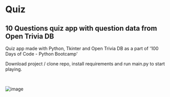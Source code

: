 # Quiz
## 10 Questions quiz app with question data from Open Trivia DB

Quiz app made with Python, Tkinter and Open Trivia DB as a part of '100 Days of Code - Python Bootcamp'

Download project / clone repo, install requirements and run main.py to start playing.

</br>

![image](https://user-images.githubusercontent.com/120604052/214362227-5f871b85-c18b-4410-8464-b3d57cd0eb4f.png)
